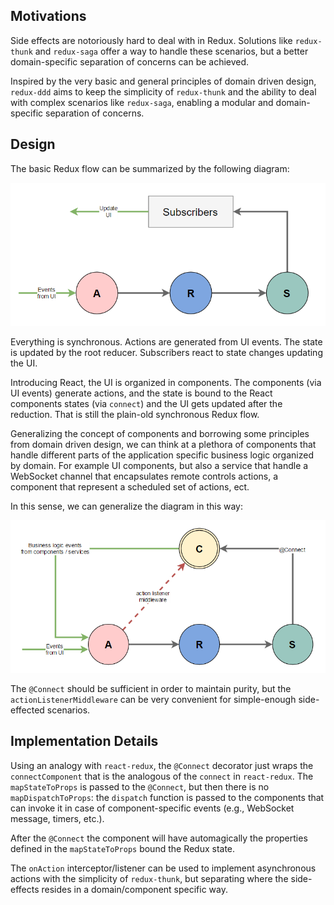 ## Motivations

Side effects are notoriously hard to deal with in Redux. Solutions like `redux-thunk` and `redux-saga` offer a way to handle these scenarios, but a better domain-specific separation of concerns can be achieved.

Inspired by the very basic and general principles of domain driven design, `redux-ddd` aims to keep the simplicity of `redux-thunk` and the ability to deal with complex scenarios like `redux-saga`, enabling a modular and domain-specific separation of concerns.

## Design

The basic Redux flow can be summarized by the following diagram:

![alt text](media/redux-standard.png "Redux standard")

Everything is synchronous. Actions are generated from UI events. The state is updated by the root reducer. Subscribers react to state changes updating the UI.

Introducing React, the UI is organized in components. The components (via UI events) generate actions, and the state is bound to the React components states (via `connect`) and the UI gets updated after the reduction. That is still the plain-old synchronous Redux flow.

Generalizing the concept of components and borrowing some principles from domain driven design, we can think at a plethora of components that handle different parts of the application specific business logic organized by domain. For example UI components, but also a service that handle a WebSocket channel that encapsulates remote controls actions, a component that represent a scheduled set of actions, ect.

In this sense, we can generalize the diagram in this way:

![alt text](media/redux-ddd.png "Redux DDD")

The `@Connect` should be sufficient in order to maintain purity, but the `actionListenerMiddleware` can be very convenient for simple-enough side-effected scenarios.

## Implementation Details

Using an analogy with `react-redux`, the `@Connect` decorator just wraps the `connectComponent` that is the analogous of the `connect` in `react-redux`. The `mapStateToProps` is passed to the `@Connect`, but then there is no `mapDispatchToProps`: the `dispatch` function is passed to the components that can invoke it in case of component-specific events (e.g., WebSocket message, timers, etc.).

After the `@Connect` the component will have automagically the properties defined in the `mapStateToProps` bound the Redux state.

The `onAction` interceptor/listener can be used to implement asynchronous actions with the simplicity of `redux-thunk`, but separating where the side-effects resides in a domain/component specific way.
